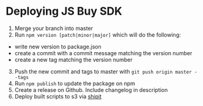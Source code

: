 # Deploying JS Buy SDK

1. Merge your branch into master
2. Run `npm version [patch|minor|major]` which will do the following:
  * write new version to package.json
  * create a commit with a commit message matching the version number
  * create a new tag matching the version number
3. Push the new commit and tags to master with `git push origin master --tags`
4. Run `npm publish` to update the package on npm
5. Create a release on Github. Include changelog in description
6. Deploy built scripts to s3 via [shipit](https://shipit.shopify.io/shopify/js-buy-sdk/production)
